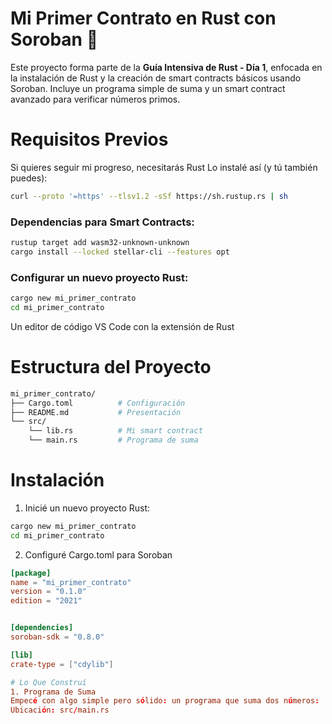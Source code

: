 # Mi Primer Contrato en Rust con Soroban 🦀
Este proyecto forma parte de la **Guía Intensiva de Rust - Día 1**, enfocada en la instalación de Rust y la creación de smart contracts básicos usando Soroban. Incluye un programa simple de suma y un smart contract avanzado para verificar números primos.
# Requisitos Previos
Si quieres seguir mi progreso, necesitarás Rust Lo instalé así (y tú también puedes):

```sh
curl --proto '=https' --tlsv1.2 -sSf https://sh.rustup.rs | sh
```
### Dependencias para Smart Contracts:

```sh
rustup target add wasm32-unknown-unknown
cargo install --locked stellar-cli --features opt
```
### Configurar un nuevo proyecto Rust:

```sh
cargo new mi_primer_contrato
cd mi_primer_contrato
```
Un editor de código VS Code con la extensión de Rust

# Estructura del Proyecto

```sh
mi_primer_contrato/
├── Cargo.toml          # Configuración
├── README.md           # Presentación 
└── src/
    └── lib.rs          # Mi smart contract
    └── main.rs         # Programa de suma

```
# Instalación
1. Inicié un nuevo proyecto Rust:
```sh
cargo new mi_primer_contrato
cd mi_primer_contrato
```
2. Configuré Cargo.toml para Soroban

```toml
[package]
name = "mi_primer_contrato"
version = "0.1.0"
edition = "2021"


[dependencies]
soroban-sdk = "0.8.0"

[lib]
crate-type = ["cdylib"]

# Lo Que Construí
1. Programa de Suma
Empecé con algo simple pero sólido: un programa que suma dos números:
Ubicación: src/main.rs





